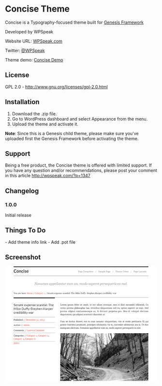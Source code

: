 Concise Theme
=======

Concise is a Typography-focused theme built for <a href="http://wpspeak.com/go/genesis-framework/" target="_blank">Genesis Framework</a>

Developed by WPSpeak

Website URL: <a href="https://wpspeak.com/" target="_blank">WPSpeak.com</a>

Twitter: <a href="https://twitter.com/wpspeak" target="_blank">@WPSpeak</a>

Theme demo: <a href="http://demo.wpspeak.com/concise/" target="_blank">Concise Demo</a>

<h2>License</h2>

GPL 2.0 - http://www.gnu.org/licenses/gpl-2.0.html

<h2>Installation</h2>

1. Download the .zip file.
2. Go to WordPress dashboard and select Appearance from the menu.
3. Upload the theme and activate it.

<b>Note</b>: Since this is a Genesis child theme, please make sure you've uploaded first the Genesis Framework before activating the theme.

<h2>Support</h2>

Being a free product, the Concise theme is offered with limited support. If you have any question and/or recommendations, please post your comment in this article http://wpspeak.com/?p=1347
<h2>Changelog</h2>

<h3>1.0.0</h3>
Initial release

<h2>Things To Do</h2>
- Add theme info link
- Add .pot file

<h2>Screenshot</h2>

<center><img  src="https://raw.githubusercontent.com/wpspeak/concise/master/screenshot.png" alt="Personify Pro Theme" width="600"  /></center>
